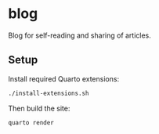 # blog

Blog for self-reading and sharing of articles.

## Setup

Install required Quarto extensions:

```bash
./install-extensions.sh
```

Then build the site:

```bash
quarto render
```
